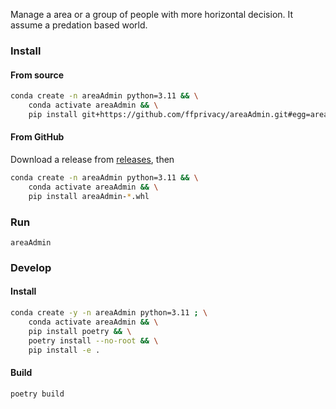 Manage a area or a group of people with more horizontal decision.
It assume a predation based world.
### Install
#### From source
```bash
conda create -n areaAdmin python=3.11 && \
    conda activate areaAdmin && \
    pip install git+https://github.com/ffprivacy/areaAdmin.git#egg=areaAdmin
```
#### From GitHub
Download a release from [releases](https://github.com/ffprivacy/areaAdmin/releases), then
```bash
conda create -n areaAdmin python=3.11 && \
    conda activate areaAdmin && \
    pip install areaAdmin-*.whl
```

### Run 
```
areaAdmin
```
### Develop
#### Install
```bash
conda create -y -n areaAdmin python=3.11 ; \
    conda activate areaAdmin && \
    pip install poetry && \
    poetry install --no-root && \
    pip install -e .
```
#### Build
```bash
poetry build
```
